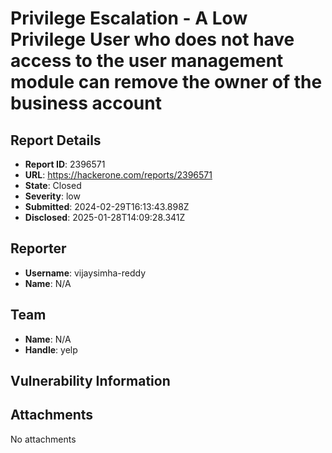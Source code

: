 # Privilege Escalation - A Low Privilege User who does not have access to the user management module can remove the owner of the business account

## Report Details
- **Report ID**: 2396571
- **URL**: https://hackerone.com/reports/2396571
- **State**: Closed
- **Severity**: low
- **Submitted**: 2024-02-29T16:13:43.898Z
- **Disclosed**: 2025-01-28T14:09:28.341Z

## Reporter
- **Username**: vijaysimha-reddy
- **Name**: N/A

## Team
- **Name**: N/A
- **Handle**: yelp

## Vulnerability Information


## Attachments
No attachments

